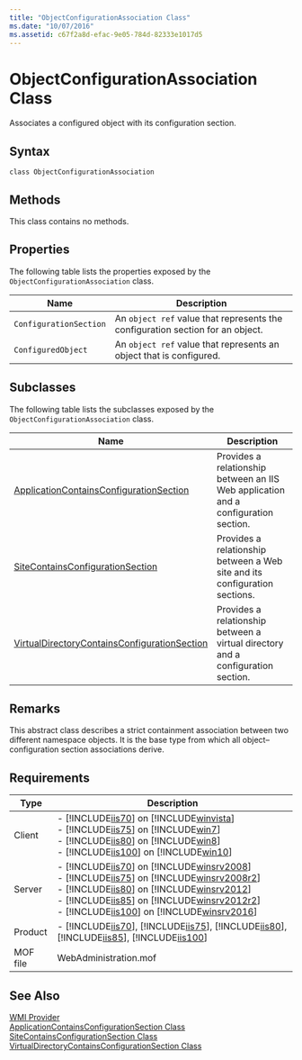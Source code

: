 ```yaml
---
title: "ObjectConfigurationAssociation Class"
ms.date: "10/07/2016"
ms.assetid: c67f2a8d-efac-9e05-784d-82333e1017d5
---
```

# ObjectConfigurationAssociation Class
Associates a configured object with its configuration section.  
  
## Syntax  
  
```vbs  
class ObjectConfigurationAssociation  
```  
  
## Methods  
 This class contains no methods.  
  
## Properties  
 The following table lists the properties exposed by the `ObjectConfigurationAssociation` class.  
  
|Name|Description|  
|----------|-----------------|  
|`ConfigurationSection`|An `object ref` value that represents the configuration section for an object.|  
|`ConfiguredObject`|An `object ref` value that represents an object that is configured.|  
  
## Subclasses  
 The following table lists the subclasses exposed by the `ObjectConfigurationAssociation` class.  
  
|Name|Description|  
|----------|-----------------|  
|[ApplicationContainsConfigurationSection](../wmi-provider/applicationcontainsconfigurationsection-class.md)|Provides a relationship between an IIS Web application and a configuration section.|  
|[SiteContainsConfigurationSection](../wmi-provider/sitecontainsconfigurationsection-class.md)|Provides a relationship between a Web site and its configuration sections.|  
|[VirtualDirectoryContainsConfigurationSection](../wmi-provider/virtualdirectorycontainsconfigurationsection-class.md)|Provides a relationship between a virtual directory and a configuration section.|  
  
## Remarks  
 This abstract class describes a strict containment association between two different namespace objects. It is the base type from which all object–configuration section associations derive.  
  
## Requirements  
  
|Type|Description|  
|----------|-----------------|  
|Client|-   [!INCLUDE[iis70](../wmi-provider/includes/iis70-md.md)] on [!INCLUDE[winvista](../wmi-provider/includes/winvista-md.md)]<br />-   [!INCLUDE[iis75](../wmi-provider/includes/iis75-md.md)] on [!INCLUDE[win7](../wmi-provider/includes/win7-md.md)]<br />-   [!INCLUDE[iis80](../wmi-provider/includes/iis80-md.md)] on [!INCLUDE[win8](../wmi-provider/includes/win8-md.md)]<br />-   [!INCLUDE[iis100](../wmi-provider/includes/iis100-md.md)] on [!INCLUDE[win10](../wmi-provider/includes/win10-md.md)]|  
|Server|-   [!INCLUDE[iis70](../wmi-provider/includes/iis70-md.md)] on [!INCLUDE[winsrv2008](../wmi-provider/includes/winsrv2008-md.md)]<br />-   [!INCLUDE[iis75](../wmi-provider/includes/iis75-md.md)] on [!INCLUDE[winsrv2008r2](../wmi-provider/includes/winsrv2008r2-md.md)]<br />-   [!INCLUDE[iis80](../wmi-provider/includes/iis80-md.md)] on [!INCLUDE[winsrv2012](../wmi-provider/includes/winsrv2012-md.md)]<br />-   [!INCLUDE[iis85](../wmi-provider/includes/iis85-md.md)] on [!INCLUDE[winsrv2012r2](../wmi-provider/includes/winsrv2012r2-md.md)]<br />-   [!INCLUDE[iis100](../wmi-provider/includes/iis100-md.md)] on [!INCLUDE[winsrv2016](../wmi-provider/includes/winsrv2016-md.md)]|  
|Product|-   [!INCLUDE[iis70](../wmi-provider/includes/iis70-md.md)], [!INCLUDE[iis75](../wmi-provider/includes/iis75-md.md)], [!INCLUDE[iis80](../wmi-provider/includes/iis80-md.md)], [!INCLUDE[iis85](../wmi-provider/includes/iis85-md.md)], [!INCLUDE[iis100](../wmi-provider/includes/iis100-md.md)]|  
|MOF file|WebAdministration.mof|  
  
## See Also  
 [WMI Provider](../wmi-provider/wmi-provider.md)   
 [ApplicationContainsConfigurationSection Class](../wmi-provider/applicationcontainsconfigurationsection-class.md)   
 [SiteContainsConfigurationSection Class](../wmi-provider/sitecontainsconfigurationsection-class.md)   
 [VirtualDirectoryContainsConfigurationSection Class](../wmi-provider/virtualdirectorycontainsconfigurationsection-class.md)
